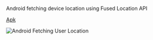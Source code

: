Android fetching device location using Fused Location API

[Apk](http://download.androidhive.info/apk/android-location.apk)

![Android Fetching User Location](https://www.androidhive.info/wp-content/uploads/2018/05/android-location-update-using-google-fused-api.png)
